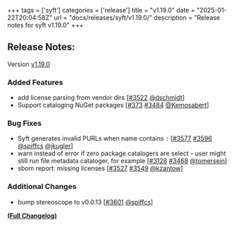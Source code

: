 +++
tags = ['syft']
categories = ['release']
title = "v1.19.0"
date = "2025-01-22T20:04:58Z"
url = "docs/releases/syft/v1.19.0/"
description = "Release notes for syft v1.19.0"
+++

## Release Notes:
Version [v1.19.0](https://github.com/anchore/syft/releases/tag/v1.19.0)

### Added Features

- add license parsing from vendor dirs [[#3522](https://github.com/anchore/syft/pull/3522) [@dschmidt](https://github.com/dschmidt)]
- Support cataloging NuGet packages [[#373](https://github.com/anchore/syft/issues/373) [#3484](https://github.com/anchore/syft/pull/3484) [@Kemosabert](https://github.com/Kemosabert)]

### Bug Fixes

- Syft generates invalid PURLs when name contains `:` [[#3577](https://github.com/anchore/syft/issues/3577) [#3596](https://github.com/anchore/syft/pull/3596) [@spiffcs](https://github.com/spiffcs) [@jkugler](https://github.com/jkugler)]
- warn instead of error if zero package catalogers are select - user might still run file metadata cataloger, for example [[#3128](https://github.com/anchore/syft/issues/3128) [#3468](https://github.com/anchore/syft/pull/3468) [@tomersein](https://github.com/tomersein)]
- sbom report: missing licenses [[#3527](https://github.com/anchore/syft/issues/3527) [#3549](https://github.com/anchore/syft/pull/3549) [@kzantow](https://github.com/kzantow)]

### Additional Changes

- bump stereoscope to v0.0.13 [[#3601](https://github.com/anchore/syft/pull/3601) [@spiffcs](https://github.com/spiffcs)]

**[(Full Changelog)](https://github.com/anchore/syft/compare/v1.18.1...v1.19.0)**
